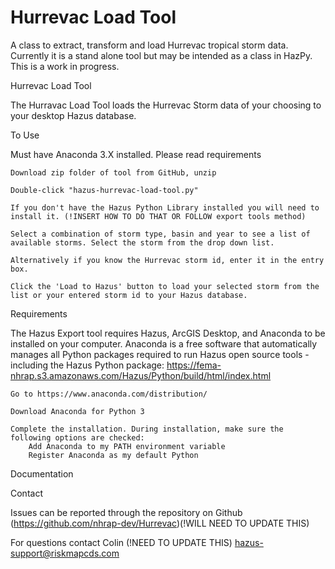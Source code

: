 # Hurrevac Load Tool
A class to extract, transform and load Hurrevac tropical storm data.
Currently it is a stand alone tool but may be intended as a class in HazPy.
This is a work in progress.

Hurrevac Load Tool

The Hurravac Load Tool loads the Hurrevac Storm data of your choosing to your desktop Hazus database.

To Use

Must have Anaconda 3.X installed. Please read requirements

    Download zip folder of tool from GitHub, unzip

    Double-click "hazus-hurrevac-load-tool.py"

    If you don't have the Hazus Python Library installed you will need to install it. (!INSERT HOW TO DO THAT OR FOLLOW export tools method)

    Select a combination of storm type, basin and year to see a list of available storms. Select the storm from the drop down list.

    Alternatively if you know the Hurrevac storm id, enter it in the entry box.

    Click the 'Load to Hazus' button to load your selected storm from the list or your entered storm id to your Hazus database.

Requirements

The Hazus Export tool requires Hazus, ArcGIS Desktop, and Anaconda to be installed on your computer. Anaconda is a free software that automatically manages all Python packages required to run Hazus open source tools - including the Hazus Python package: https://fema-nhrap.s3.amazonaws.com/Hazus/Python/build/html/index.html

    Go to https://www.anaconda.com/distribution/

    Download Anaconda for Python 3

    Complete the installation. During installation, make sure the following options are checked:
        Add Anaconda to my PATH environment variable
        Register Anaconda as my default Python

Documentation

Contact

Issues can be reported through the repository on Github (https://github.com/nhrap-dev/Hurrevac)(!WILL NEED TO UPDATE THIS)

For questions contact Colin (!NEED TO UPDATE THIS) hazus-support@riskmapcds.com
